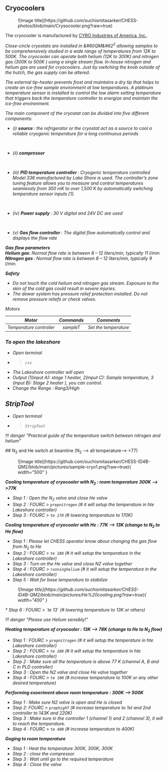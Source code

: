 ## Cryocoolers



<figure markdown>
  ![Image title](https://github.com/suchismitasarker/CHESS-photos/blob/main/Crysocooler.png?raw=true)

</figure>

The cryocooler is manufactured by [CYRO Industries of America, Inc.](http://www.cryoindustries.com/).

<i> Close-circle cryostats are installed in &#60QM&#62<sup>2</sup> allowing samples to be comprehensively studied in a wide range of temperatures from 12K to 500K. The cryocooler can operate both helium (12K to 300K) and nitrogen gas (300K to 500K ) using a single stream flow. In-house nitrogen and helium gas are used for cryocoolers. Just by switching the knob outside of the hutch, the gas supply can be altered. 

The external tip-heater prevents frost and maintains a dry tip that helps to create an ice-free sample environment at low temperatures. A platinum temperature sensor is installed to control the low alarm setting temperature that triggers back the temperature controller to energize and maintain the ice-free environment. 

The main component of the cryostat can be divided into five different components: 
<br>

* (i) <b> source </b> : the refrigerator or the cryostat act as a source to cool a reliable cryogenic temperature for a long continuous periods
<br>

* (ii)<b> compressor </b>
<br>

* (iii) <b> PID temperature controller </b>: Cryogenic temperature controlled Model 336 manufactured by Lake Shore is used.  The controller’s zone tuning feature allows you to measure and control temperatures seamlessly from 300 mK to over 1,500 K by automatically switching temperature sensor inputs [1].
<br>

* (iv) <b> Power supply </b> : 30 V digital and 24V DC are used
<br> 

* (v) <b> Gas flow controller </b> : The digital flow automatically control and displays the flow rate

<b> Gas flow parameters </b>
<br>
<b> Helium gas</b>: Normal flow rate is between 8 – 12 liters/min, typically 11 l/min
</br>
<b> Nitrogen gas </b> : Normal flow rate is between 8 – 12 liters/min, typically 9 l/min.
</br>

<b> Safety </b>

* Do not touch the cold helium and nitrogen gas stream. Exposure to the skin of the cold gas could result in severe injuries.
* The dewar system has pressure relief protection installed. Do not remove pressure reliefs or check valves.

Motors

| Motor | Commands | Comments | 
| -------------- | :---------: | ---------- | 
| Temperature controller | sampleT | Set the temperature |  


### To open the lakeshore

* Open terminal
*  > `css` 
* The Lakeshore controller will open
* Output (1(input A): stage 1 heater, 2(input C): Sample temperature, 3 (input B): Stage 2 heater ), you can control.
* Change the  Range : Rang3/High  


## StripTool
* Open terminal
*  > `StripTool` 

!!! danger "Practical guide of the temperature switch between nitrogen and helium"

</i>
## N<sub>2</sub> and He switch at beamline (N<sub>2</sub> --> all temperature--> >77)


<figure markdown>
  ![Image title](https://github.com/suchismitasarker/CHESS-ID4B-QM2/blob/main/pictures/sample-cryo1.png?raw=true){ width="500" }
</figure>


<b><i> Cooling temperature of cryocooler with N<sub>2</sub> : room temperature 300K --> >77K </b> 

* Step 1 : Open the N<sub>2</sub> valve and close He valve
* Step 2 : <i> FOURC > `prepnitrogen` </i> (# it will setup the temperature in hte Lakeshore controller)
* Step 3 : <i> FOURC > `te 170` </i>   (# lowering temperature to 170K)


<b><i> Cooling temperature of cryocooler with He : 77K --> 13K (change to N<sub>2</sub> to He flow)</b> 

* Step 1 : Please let CHESS operator know about changing the gas flow from N<sub>2</sub> to He
* Step 2 : <i> FOURC > `te 180` </i> (# it will setup the temperature in the Lakeshore controller)
* Step 3 : Turn on the He valve  and close N2 valve together
* Step 4 : <i> FOURC > `runninghelium` </i> (# it will setup the temperature in the Lakeshore controller)
* Step 5 : Wait for base temperature to stabilize 

<figure markdown>
  ![Image title](https://github.com/suchismitasarker/CHESS-ID4B-QM2/blob/main/pictures/He%20cooling.png?raw=true){ width="400" }
</figure>
* Step 6 : <i> FOURC > `te 13` </i>   (# lowering temperature to 13K or others)


!!! danger "Please use Helium sensibly!"

<b><i> Heating temperature of cryocooler : 13K --> 78K (change to He to N<sub>2</sub> flow)</b> 


* Step 1 : <i> FOURC > `prepnitrogen` </i> (# it will setup the temperature in hte Lakeshore controller)
* Step 2 : <i> FOURC > `te 180` </i> (# it will setup the temperature in hte Lakeshore controller)
* Step 2 : Make sure all the temperature is above 77 K (channel A, B and C in PLD controller)
* Step 3 : Open the N2 valve and close He valve together
* Step 4 : <i> FOURC > `te 100` </i>   (# increase temperature to 100K or any other desired temperature)



<b><i> Performing exoeriment above room temperature : 300K --> 500K </b> 

* Step 1 : Make sure N2 valve is open and He is closed
* Step 2: <i> FOURC > `prephighT`  (# increase temperature to 1st and 2nd controller to 143K and 220K)
* Step 3 : Make sure in the controller 1 (channel 1) and 2 (channel 3), it will to reach the temperature.
* Step 4 : FOURC > `te 400` </i>   (# increase temperature to 400K)


<b><i> Goging to room temperature </b> 

* Step 1 : Heat the temperature 300K, 300K, 300K
* Step 2 : close the compressor
* Step 3 : Wait until go to the required temperature
* Step 4 : Close the valve


